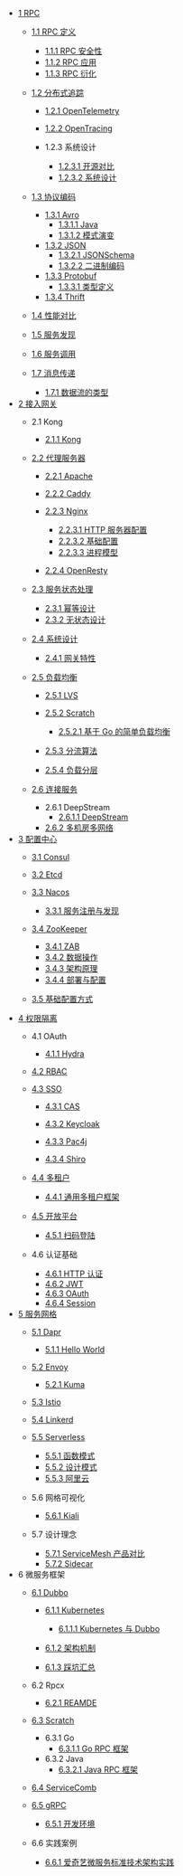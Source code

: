   - [1 RPC](/RPC/README.md)
    - [1.1 RPC 定义](/RPC/RPC%20定义/README.md)
      - [1.1.1 RPC 安全性](/RPC/RPC%20定义/RPC%20安全性.md)
      - [1.1.2 RPC 应用](/RPC/RPC%20定义/RPC%20应用.md)
      - [1.1.3 RPC 衍化](/RPC/RPC%20定义/RPC%20衍化.md)
    - [1.2 分布式追踪](/RPC/分布式追踪/README.md)
      - [1.2.1 OpenTelemetry](/RPC/分布式追踪/OpenTelemetry/README.md)
        
      - [1.2.2 OpenTracing](/RPC/分布式追踪/OpenTracing/README.md)
        
      - 1.2.3 系统设计
        - [1.2.3.1 开源对比](/RPC/分布式追踪/系统设计/开源对比.md)
        - [1.2.3.2 系统设计](/RPC/分布式追踪/系统设计/系统设计.md)
    - [1.3 协议编码](/RPC/协议编码/README.md)
      - [1.3.1 Avro](/RPC/协议编码/Avro/README.md)
        - [1.3.1.1 Java](/RPC/协议编码/Avro/Java.md)
        - [1.3.1.2 模式演变](/RPC/协议编码/Avro/模式演变.md)
      - [1.3.2 JSON](/RPC/协议编码/JSON/README.md)
        - [1.3.2.1 JSONSchema](/RPC/协议编码/JSON/JSONSchema.md)
        - [1.3.2.2 二进制编码](/RPC/协议编码/JSON/二进制编码.md)
      - [1.3.3 Protobuf](/RPC/协议编码/Protobuf/README.md)
        - [1.3.3.1 类型定义](/RPC/协议编码/Protobuf/类型定义.md)
      - [1.3.4 Thrift](/RPC/协议编码/Thrift/README.md)
        
    - [1.4 性能对比](/RPC/性能对比.md)
    - [1.5 服务发现](/RPC/服务发现/README.md)
      
    - [1.6 服务调用](/RPC/服务调用/README.md)
      
    - [1.7 消息传递](/RPC/消息传递/README.md)
      - [1.7.1 数据流的类型](/RPC/消息传递/数据流的类型.md)
  - [2 接入网关](/接入网关/README.md)
    - 2.1 Kong
      - [2.1.1 Kong](/接入网关/Kong/Kong.md)
    - [2.2 代理服务器](/接入网关/代理服务器/README.md)
      - [2.2.1 Apache](/接入网关/代理服务器/Apache/README.md)
        
      - [2.2.2 Caddy](/接入网关/代理服务器/Caddy/README.md)
        
      - [2.2.3 Nginx](/接入网关/代理服务器/Nginx/README.md)
        - [2.2.3.1 HTTP 服务器配置](/接入网关/代理服务器/Nginx/HTTP%20服务器配置.md)
        - [2.2.3.2 基础配置](/接入网关/代理服务器/Nginx/基础配置.md)
        - [2.2.3.3 进程模型](/接入网关/代理服务器/Nginx/进程模型.md)
      - [2.2.4 OpenResty](/接入网关/代理服务器/OpenResty/README.md)
        
    - [2.3 服务状态处理](/接入网关/服务状态处理/README.md)
      - [2.3.1 幂等设计](/接入网关/服务状态处理/幂等设计.md)
      - [2.3.2 无状态设计](/接入网关/服务状态处理/无状态设计.md)
    - [2.4 系统设计](/接入网关/系统设计/README.md)
      - [2.4.1 网关特性](/接入网关/系统设计/网关特性.md)
    - [2.5 负载均衡](/接入网关/负载均衡/README.md)
      - [2.5.1 LVS](/接入网关/负载均衡/LVS/README.md)
        
      - [2.5.2 Scratch](/接入网关/负载均衡/Scratch/README.md)
        - [2.5.2.1 基于 Go 的简单负载均衡](/接入网关/负载均衡/Scratch/基于%20Go%20的简单负载均衡.md)
      - [2.5.3 分流算法](/接入网关/负载均衡/分流算法.md)
      - [2.5.4 负载分层](/接入网关/负载均衡/负载分层.md)
    - [2.6 连接服务](/接入网关/连接服务/README.md)
      - 2.6.1 DeepStream
        - [2.6.1.1 DeepStream](/接入网关/连接服务/DeepStream/DeepStream.md)
      - [2.6.2 多机房多网络](/接入网关/连接服务/多机房多网络.md)
  - [3 配置中心](/配置中心/README.md)
    - [3.1 Consul](/配置中心/Consul/README.md)
      
    - [3.2 Etcd](/配置中心/Etcd/README.md)
      
    - [3.3 Nacos](/配置中心/Nacos/README.md)
      - [3.3.1 服务注册与发现](/配置中心/Nacos/服务注册与发现.md)
    - [3.4 ZooKeeper](/配置中心/ZooKeeper/README.md)
      - [3.4.1 ZAB](/配置中心/ZooKeeper/ZAB.md)
      - [3.4.2 数据操作](/配置中心/ZooKeeper/数据操作.md)
      - [3.4.3 架构原理](/配置中心/ZooKeeper/架构原理.md)
      - [3.4.4 部署与配置](/配置中心/ZooKeeper/部署与配置.md)
    - [3.5 基础配置方式](/配置中心/基础配置方式.md)
  - [4 权限隔离](/权限隔离/README.md)
    - 4.1 OAuth
      - [4.1.1 Hydra](/权限隔离/OAuth/Hydra/README.md)
        
    - [4.2 RBAC](/权限隔离/RBAC/README.md)
      
    - [4.3 SSO](/权限隔离/SSO/README.md)
      - [4.3.1 CAS](/权限隔离/SSO/CAS/README.md)
        
      - [4.3.2 Keycloak](/权限隔离/SSO/Keycloak/README.md)
        
      - [4.3.3 Pac4j](/权限隔离/SSO/Pac4j/README.md)
        
      - [4.3.4 Shiro](/权限隔离/SSO/Shiro/README.md)
        
    - [4.4 多租户](/权限隔离/多租户/README.md)
      - [4.4.1 通用多租户框架](/权限隔离/多租户/通用多租户框架.md)
    - [4.5 开放平台](/权限隔离/开放平台/README.md)
      - [4.5.1 扫码登陆](/权限隔离/开放平台/扫码登陆.md)
    - 4.6 认证基础
      - [4.6.1 HTTP 认证](/权限隔离/认证基础/HTTP%20认证.md)
      - [4.6.2 JWT](/权限隔离/认证基础/JWT.md)
      - [4.6.3 OAuth](/权限隔离/认证基础/OAuth.md)
      - [4.6.4 Session](/权限隔离/认证基础/Session.md)
  - [5 服务网格](/服务网格/README.md)
    - [5.1 Dapr](/服务网格/Dapr/README.md)
      - [5.1.1 Hello World](/服务网格/Dapr/Hello%20World.md)
    - [5.2 Envoy](/服务网格/Envoy/README.md)
      - [5.2.1 Kuma](/服务网格/Envoy/Kuma/README.md)
        
    - [5.3 Istio](/服务网格/Istio/README.md)
      
    - [5.4 Linkerd](/服务网格/Linkerd/README.md)
      
    - [5.5 Serverless](/服务网格/Serverless/README.md)
      - [5.5.1 函数模式](/服务网格/Serverless/函数模式.md)
      - [5.5.2 设计模式](/服务网格/Serverless/设计模式.md)
      - [5.5.3 阿里云](/服务网格/Serverless/阿里云.md)
    - 5.6 网格可视化
      - [5.6.1 Kiali](/服务网格/网格可视化/Kiali/README.md)
        
    - 5.7 设计理念
      - [5.7.1 ServiceMesh 产品对比](/服务网格/设计理念/ServiceMesh%20产品对比.md)
      - [5.7.2 Sidecar](/服务网格/设计理念/Sidecar.md)
  - 6 微服务框架
    - [6.1 Dubbo](/微服务框架/Dubbo/README.md)
      - [6.1.1 Kubernetes](/微服务框架/Dubbo/Kubernetes/README.md)
        - [6.1.1.1 Kubernetes 与 Dubbo](/微服务框架/Dubbo/Kubernetes/Kubernetes%20与%20Dubbo.md)
      - [6.1.2 架构机制](/微服务框架/Dubbo/架构机制/README.md)
        
      - [6.1.3 踩坑汇总](/微服务框架/Dubbo/踩坑汇总.md)
    - 6.2 Rpcx
      - [6.2.1 REAMDE](/微服务框架/Rpcx/REAMDE.md)
    - [6.3 Scratch](/微服务框架/Scratch/README.md)
      - 6.3.1 Go
        - [6.3.1.1 Go RPC 框架](/微服务框架/Scratch/Go/Go%20RPC%20框架.md)
      - 6.3.2 Java
        - [6.3.2.1 Java RPC 框架](/微服务框架/Scratch/Java/Java%20RPC%20框架.md)
    - [6.4 ServiceComb](/微服务框架/ServiceComb/README.md)
      
    - [6.5 gRPC](/微服务框架/gRPC/README.md)
      - [6.5.1 开发环境](/微服务框架/gRPC/开发环境.md)
    - 6.6 实践案例
      - [6.6.1 爱奇艺微服务标准技术架构实践](/微服务框架/实践案例/爱奇艺微服务标准技术架构实践.md)